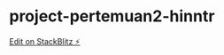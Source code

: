 # project-pertemuan2-hinntr

[Edit on StackBlitz ⚡️](https://stackblitz.com/edit/project-pertemuan2-hinntr)